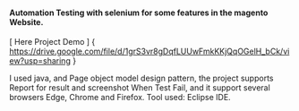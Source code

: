 #### Automation Testing with selenium for some features in the magento Website.

[ Here Project Demo ] { https://drive.google.com/file/d/1grS3vr8gDqfLUUwFmkKKjQqOGelH_bCk/view?usp=sharing }

I used java, and Page object model design pattern, the project supports Report for result and screenshot When Test Fail, and it support several browsers Edge, Chrome and Firefox.
Tool used: Eclipse IDE.
